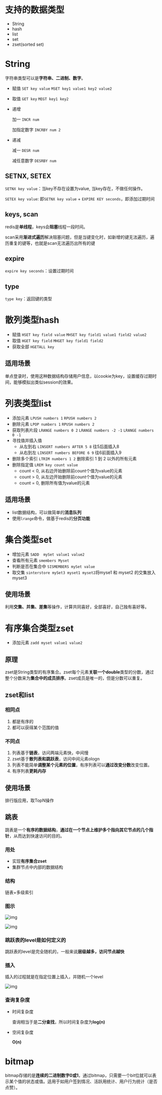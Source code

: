 # 支持的数据类型

- String
- hash
- list
- set
- zset(sorted set)

# String

字符串类型可以是**字符串、二进制、数字**。

- 赋值 `SET key value`	`MSET key1 value1 key2 value2`

- 取值 `GET key`    `MEGT key1 key2`

- 递增

  加一 `INCR num`

  加指定数字 `INCRBY num 2`

- 递减

  减一 `DESR num`

  减任意数字 `DESRBY num`

## SETNX, SETEX

`SETNX key value`：当key不存在设置为value, 当key存在，不做任何操作。

`SETEX key value`:  即`SETNX key value` + `EXPIRE KEY seconds`，即添加过期时间

## keys, scan

redis是**单线程**，keys会**阻塞**线程一段时间。

scan采用**渐进式遍历**解决阻塞问题，但是当键变化时，如新增的键无法遍历，遍历重复的键等，也就是scan无法遍历出所有的键

## expire

`expire key seconds`：设置过期时间

## type

`type key`：返回键的类型

# 散列类型hash

- 赋值 `HSET key field value` 	`MHSET key field1 value1 field2 value2 `
- 取值 `HGET key field`      `MHGET key field1 field2`
- 获取全部 `HGETALL key`

## 适用场景

单点登录时，使用这种数据结构存储用户信息，以cookie为key，设置缓存过期时间，能够模拟出类似session的效果。

# 列表类型list

- 添加元素 `LPUSH numbers 1` `RPUSH numbers 2`
- 删除元素 `LPOP numbers 1` `RPUSH numbers 2`
- 获取列表片段 `LRANGE numbers 0 2` `LRANGE numbers -2 -1` `LRANGE numbers 0 -1`
- 寻找值并插入值
  - 从左到右 `LINSERT numbers AFTER 5 8` 往5后面插入8
  - 从右到左 `LINSERT numbers BEFORE 6 9` 往6前面插入9
- 删除多个索引 `LTRIM numbers 1 2` 删除索引 1 到 2 以外的所有元素
- 删除指定值 `LREM key count value`
  - count < 0, 从右边开始删除前count个值为value的元素
  - count > 0, 从左边开始删除前count个值为value的元素
  - count = 0, 删除所有值为value的元素

## 适用场景

- list数据结构，可以做简单的**消息队列**
- 使用`lrange`命令，做基于redis的**分页功能**

# 集合类型set

- 增加元素 `SADD  mySet value1 value2`
- 查看所有元素 `smembers Myset`
- 判断是否在集合中 `SISMEMBERS mySet value`
- 取交集 `sinterstore mySet3 myset1 myset2`将myse1 和 myset2 的交集放入myset3

## 使用场景

利用**交集、并集、差集**等操作，计算共同喜好，全部喜好，自己独有喜好等。

# 有序集合类型zset

- 添加元素 `zadd myset value1 value2`

## 原理

zset是String类型的有序集合。zset每个元素**关联一个double**类型的分数，通过整个分数来为**集合中的成员排序**。zset成员是唯一的，但是分数可以重复。

## zset和list

### 相同点

1. 都是有序的
2. 都可以获得某个范围的值

### 不同点

1. 列表基于**链表**，访问两端元素快，中间慢
2. zset基于**散列表和跳跃表**，访问中间元素ologn
3. 列表不能简单**调整某个元素的位置**，有序列表可以**通过改变分数**改变位置。
4. 有序列表**更耗内存**

## 使用场景

排行版应用，取TopN操作

## 跳表

跳表是一个**有序的数据结构**，**通过在一个节点上维护多个指向其它节点的几个指针**，从而达到快速访问的目的。

### 用处

- 实现**有序集合zset**
- 集群节点中内部的数据结构

### 结构

链表+多级索引

### 图示

![img](..\img\webp)

![img](..\img\1906226-20191228153854668-759080331.png)

### 跳跃表的level是如何定义的

跳跃表的level是完全随机的，一般来说**层级越多，访问节点越快**

### 插入

插入的过程就是在指定位置上插入，并随机一个level

![img](..\img\1906226-20191228153818573-1667273456.png)

### 查询复杂度

- 时间复杂度

  查询相当于是**二分查找**，所以时间复杂度为**log(n)**

- 空间复杂度

  **O(n)**

# bitmap

bitmap存储的是**连续的二进制数字0或1**，通过bitmap，只需要一个bit位就可以表示某个值的状态或值。适用于如用户签到情况、活跃用统计、用户行为统计（是否点赞）。

